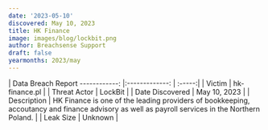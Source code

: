 ```yaml
---
date: '2023-05-10'
discovered: May 10, 2023
title: HK Finance
image: images/blog/lockbit.png
author: Breachsense Support
draft: false
yearmonths: 2023/may
---
```



| Data Breach Report
------------:     |:-------------:    | :-----:|
| Victim      | hk-finance.pl      | 
| Threat Actor      | LockBit      | 
| Date Discovered      | May 10, 2023      | 
| Description      | HK Finance is one of the leading providers of bookkeeping, accoutancy and finance advisory as well as payroll services in the Northern Poland.      | 
| Leak Size      | Unknown      | 

